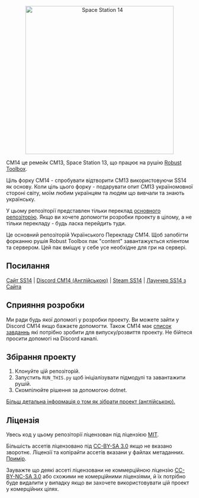 <p align="center"> <img alt="Space Station 14" width="400" height="400" src="https://github.com/CM-14/CM-14/assets/121047731/46f1dcad-1714-41b6-a9e9-7db7b440e466" /></p>

CM14 це ремейк CM13, Space Station 13, що працює на рушію [Robust Toolbox](https://github.com/space-wizards/RobustToolbox).

Ціль форку CM14 - спробувати відтворити CM13 використовуючи SS14 як основу. Коли ціль цього форку - подарувати опит CM13 україномовної стороні світу, моїм любим українцям та людям що вивчали та знають українську.

У цьому репозіторії представлен тільки переклад [основного репозіторію](https://github.com/CM-14/CM-14). Якщо ви хочете допомогти розробки проекту в цілому, а не тільки перекладу - будь ласка перейдить туди.

Це основний репозіторій Українського Перекладу CM14. Щоб запобігти форканню рушія Robust Toolbox пак "content" завантажується кліентом та сервером. Цей пак вміщує у себе усе необхідне для гри на сервері.

## Посилання

[Сайт SS14](https://spacestation14.io/) | [Discord CM14 (Англійською)](https://discord.gg/mjpJk2ueDY) | [Steam SS14](https://store.steampowered.com/app/1255460/Space_Station_14/) | [Лаунчер SS14 з Сайта](https://spacestation14.io/about/nightlies/)

## Сприяння розробки

Ми ради будь якої допомогі у розробки проекту. Ви можете зайти у Discord CM14 якщо бажаєте допомогти. Також CM14 має [список завданнь](https://github.com/CM-14/CM-14/issues) які потрібно зробити для випуску/розвиття проекту. Не бійтеся просити допомогі на Discord каналі.

## Збірання проекту

1. Клонуйте цій репозіторій.
2. Запустить `RUN_THIS.py` щоб ініціалізувати підмодулі та завантажити рушій.
3. Скомпілюйте рішення за допомогою dotnet.

[Більш детальна інформація о том як зібрати проект (англійською).](https://docs.spacestation14.com/en/general-development/setup.html)

## Ліцензія

Увесь код у цьому репозіторії ліцензован під ліцензією [MIT](https://github.com/space-wizards/space-station-14/blob/master/LICENSE.TXT).

Більшість ассетів ліцензовано під [CC-BY-SA 3.0](https://creativecommons.org/licenses/by-sa/3.0/) якщо не вказано зворотнє. Ліцензії та копірайти ассетів вказани у файлах метаданних. [Примір](https://github.com/space-wizards/space-station-14/blob/master/Resources/Textures/Objects/Tools/crowbar.rsi/meta.json).

Зауважте що деякі ассеті ліцензовани не коммерційною ліцензію [CC-BY-NC-SA 3.0](https://creativecommons.org/licenses/by-nc-sa/3.0/) або схожими не комерційними ліцензіями, й їх потрібно буде видалити у випадку якщо ви захочете використовувати цій проект у комерційних цілях.
